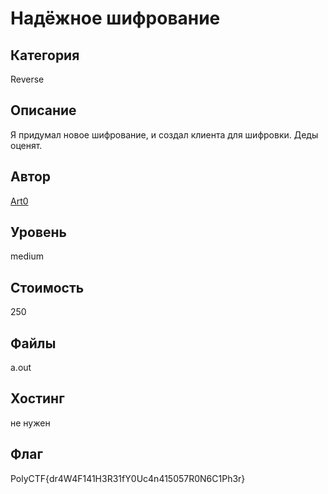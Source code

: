 # Надёжное шифрование


## Категория
Reverse
## Описание
Я придумал новое шифрование, и создал клиента для шифровки. Деды оценят.
## Автор
[Art0](https://t.me/vchabk0)
## Уровень
medium
## Стоимость
250
## Файлы
a.out
## Хостинг
не нужен
## Флаг
PolyCTF{dr4W4F141H3R31fY0Uc4n415057R0N6C1Ph3r}
